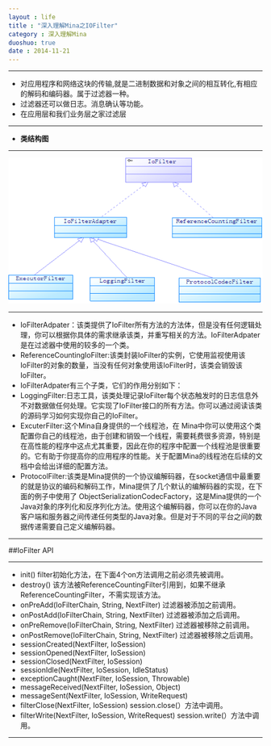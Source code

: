 ```yaml
---
layout : life
title : "深入理解Mina之IOFilter"
category : 深入理解Mina
duoshuo: true
date : 2014-11-21
---
```


-------------

* 对应用程序和网络这块的传输,就是二进制数据和对象之间的相互转化,有相应的解码和编码器。属于过滤器一种。
* 过滤器还可以做日志。消息确认等功能。
* 在应用层和我们业务层之家过滤层
--------------

* **类结构图**
 
--------------

![gengsuanfa](/life/picture/filter.png)

--------------

* IoFilterAdpater：该类提供了IoFilter所有方法的方法体，但是没有任何逻辑处理，你可以根据你具体的需求继承该类，并重写相关的方法。IoFilterAdpater是在过滤器中使用的较多的一个类。
* ReferenceCountingIoFilter:该类封装IoFilter的实例，它使用监视使用该IoFilter的对象的数量，当没有任何对象使用该IoFilter时，该类会销毁该IoFilter。
* IoFilterAdpater有三个子类，它们的作用分别如下：
 * LoggingFilter:日志工具，该类处理记录IoFilter每个状态触发时的日志信息外不对数据做任何处理。它实现了IoFilter接口的所有方法。你可以通过阅读该类的源码学习如何实现你自己的IoFilter。
 * ExcuterFilter:这个Mina自身提供的一个线程池，在 Mina中你可以使用这个类配置你自己的线程池，由于创建和销毁一个线程，需要耗费很多资源，特别是在高性能的程序中这点尤其重要，因此在你的程序中配置一个线程池是很重要的。它有助于你提高你的应用程序的性能。关于配置Mina的线程池在后续的文档中会给出详细的配置方法。
 * ProtocolFilter:该类是Mina提供的一个协议编解码器，在socket通信中最重要的就是协议的编码和解码工作，Mina提供了几个默认的编解码器的实现，在下面的例子中使用了 ObjectSerializationCodecFactory，这是Mina提供的一个Java对象的序列化和反序列化方法。使用这个编解码器，你可以在你的Java客户端和服务器之间传递任何类型的Java对象。但是对于不同的平台之间的数据传递需要自己定义编解码器。

--------------

##IoFilter API

------------------

* init() filter初始化方法，在下面4个on方法调用之前必须先被调用。
* destroy() 该方法被ReferenceCountingFilter引用到，如果不继承ReferenceCountingFilter，不需实现该方法。
* onPreAdd(IoFilterChain, String, NextFilter) 过滤器被添加之前调用。
* onPostAdd(IoFilterChain, String, NextFilter) 过滤器被添加之后调用。
* onPreRemove(IoFilterChain, String, NextFilter) 过滤器被移除之前调用。
* onPostRemove(IoFilterChain, String, NextFilter) 过滤器被移除之后调用。
* sessionCreated(NextFilter, IoSession) 
* sessionOpened(NextFilter, IoSession)
* sessionClosed(NextFilter, IoSession)
* sessionIdle(NextFilter, IoSession, IdleStatus)
* exceptionCaught(NextFilter, IoSession, Throwable)
* messageReceived(NextFilter, IoSession, Object)
* messageSent(NextFilter, IoSession, WriteRequest)
* filterClose(NextFilter, IoSession)  session.close(）方法中调用。
* filterWrite(NextFilter, IoSession, WriteRequest) session.write(）方法中调用。
 
-----------------
